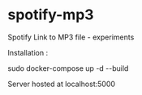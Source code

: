 # spotify-mp3
Spotify Link to MP3 file - experiments

Installation : 

sudo docker-compose up -d --build

Server hosted at localhost:5000
